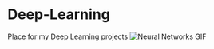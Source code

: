 # Deep-Learning
Place for my Deep Learning projects
![Neural Networks GIF](https://miro.medium.com/v2/resize:fit:1100/format:webp/1*BIpRgx5FsEMhr1k2EqBKFg.gif)
